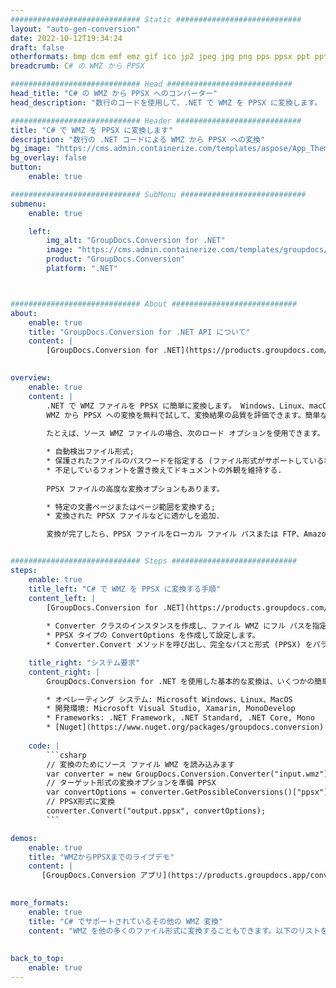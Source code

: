 ```yaml
---
############################# Static ############################
layout: "auto-gen-conversion"
date: 2022-10-12T19:34:24
draft: false
otherformats: bmp dcm emf emz gif ico jp2 jpeg jpg png pps ppsx ppt pptx psb psd svg svgz tga tif tiff webp wmf wmz
breadcrumb: C# の WMZ から PPSX

############################# Head ############################
head_title: "C# の WMZ から PPSX へのコンバーター"
head_description: "数行のコードを使用して、.NET で WMZ を PPSX に変換します。 GroupDocs ドキュメント変換 API を使用して、160 を超えるファイル形式を変換します。"

############################# Header ############################
title: "C# で WMZ を PPSX に変換します"
description: "数行の .NET コードによる WMZ から PPSX への変換"
bg_image: "https://cms.admin.containerize.com/templates/aspose/App_Themes/V3/images/bg/header1.png"
bg_overlay: false
button:
    enable: true

############################# SubMenu ############################
submenu:
    enable: true

    left:
        img_alt: "GroupDocs.Conversion for .NET"
        image: "https://cms.admin.containerize.com/templates/groupdocs/images/product-logos/90x90-noborder/groupdocs-conversion-net.png"
        product: "GroupDocs.Conversion"
        platform: ".NET"



############################# About ############################
about:
    enable: true
    title: "GroupDocs.Conversion for .NET API について"
    content: |
        [GroupDocs.Conversion for .NET](https://products.groupdocs.com/conversion/net/) を使用して、Microsoft Word、Excel、PowerPoint、PDF、Visio、およびその他の形式を変換できます。 GroupDocs.Conversion は、高いパフォーマンスが要求されるバックエンドおよび内部システムに適したスタンドアロン API です。 Microsoft や Open Office などのソフトウェアには依存しません。
    

overview:
    enable: true
    content: |
        .NET で WMZ ファイルを PPSX に簡単に変換します。 Windows、Linux、macOS など、任意のプラットフォームで C# コード行を 2 行だけ使用できます。
        WMZ から PPSX への変換を無料で試して、変換結果の品質を評価できます。簡単なファイル変換のシナリオに加えて、ソース WMZ ファイルをロードし、出力 PPSX 結果を保存するためのより高度なオプションを試すことができます。 
        
        たとえば、ソース WMZ ファイルの場合、次のロード オプションを使用できます。

        * 自動検出ファイル形式;
        * 保護されたファイルのパスワードを指定する (ファイル形式がサポートしている場合);
        * 不足しているフォントを置き換えてドキュメントの外観を維持する.
        
        PPSX ファイルの高度な変換オプションもあります。

        * 特定の文書ページまたはページ範囲を変換する;
        * 変換された PPSX ファイルなどに透かしを追加.

        変換が完了したら、PPSX ファイルをローカル ファイル パスまたは FTP、Amazon S3、Google Drive、Dropbox などのサードパーティ ストレージに保存できます。注意してください - WMZ を {{ に変換するにはTO}} MS Office、Open Office、Adobe Acrobat Reader などの追加のソフトウェアをインストールする必要はありません。


############################# Steps ############################
steps:
    enable: true
    title_left: "C# で WMZ を PPSX に変換する手順"
    content_left: |
        [GroupDocs.Conversion for .NET](https://products.groupdocs.com/conversion/net/) を使用すると、開発者は数行のコードで WMZ ファイルを PPSX に簡単に変換できます。
        
        * Converter クラスのインスタンスを作成し、ファイル WMZ にフル パスを指定します。
        * PPSX タイプの ConvertOptions を作成して設定します。
        * Converter.Convert メソッドを呼び出し、完全なパスと形式 (PPSX) をパラメーターとして渡します。

    title_right: "システム要求"
    content_right: |
        GroupDocs.Conversion for .NET を使用した基本的な変換は、いくつかの簡単な手順で実行できます。当社の API は、すべての主要なプラットフォームとオペレーティング システムでサポートされています。以下のコードを実行する前に、システムに次の前提条件がインストールされていることを確認してください。

        * オペレーティング システム: Microsoft Windows、Linux、MacOS
        * 開発環境: Microsoft Visual Studio, Xamarin, MonoDevelop
        * Frameworks: .NET Framework, .NET Standard, .NET Core, Mono
        * [Nuget](https://www.nuget.org/packages/groupdocs.conversion) から最新の GroupDocs.Conversion for .NET を取得します
         
    code: |
        ```csharp    
        // 変換のためにソース ファイル WMZ を読み込みます
        var converter = new GroupDocs.Conversion.Converter("input.wmz");
        // ターゲット形式の変換オプションを準備 PPSX
        var convertOptions = converter.GetPossibleConversions()["ppsx"].ConvertOptions;
        // PPSX形式に変換
        converter.Convert("output.ppsx", convertOptions);
        ```

demos:
    enable: true
    title: "WMZからPPSXまでのライブデモ"
    content: |
       [GroupDocs.Conversion アプリ](https://products.groupdocs.app/conversion/family) Web サイトにアクセスして、今すぐ WMZ を PPSX に変換してください。オンラインデモには次の利点があります
          

more_formats:
    enable: true
    title: "C# でサポートされているその他の WMZ 変換"
    content: "WMZ を他の多くのファイル形式に変換することもできます。以下のリストをご覧ください。"
       
       
back_to_top:
    enable: true
---
```

